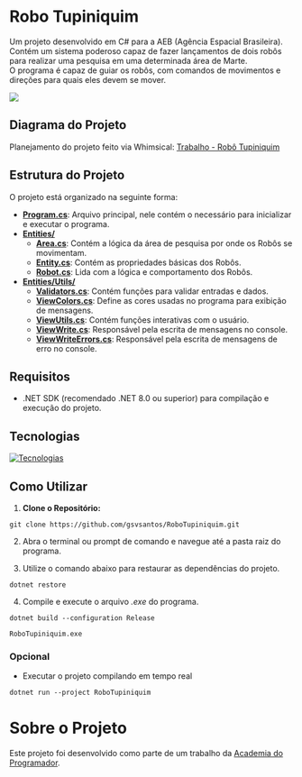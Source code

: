 # Robo Tupiniquim

Um projeto desenvolvido em C# para a AEB (Agência Espacial Brasileira).  
Contém um sistema poderoso capaz de fazer lançamentos de dois robôs para realizar uma pesquisa em uma determinada área de Marte.  
O programa é capaz de guiar os robôs, com comandos de movimentos e direções para quais eles devem se mover.

![](https://i.imgur.com/VDqeqBr.gif)

## Diagrama do Projeto
Planejamento do projeto feito via Whimsical:
[Trabalho - Robô Tupiniquim](https://whimsical.com/trabalho-robo-tupiniquim-NNPupydwS8aSbkpcVtG84r)

## Estrutura do Projeto

O projeto está organizado na seguinte forma:

- **[Program.cs](https://github.com/gsvsantos/RoboTupiniquim/blob/master/RoboTupiniquim/Program.cs)**: Arquivo principal, nele contém o necessário para inicializar e executar o programa.
- **[Entities/](https://github.com/gsvsantos/RoboTupiniquim/tree/master/RoboTupiniquim/Entities)**
  - **[Area.cs](https://github.com/gsvsantos/RoboTupiniquim/blob/master/RoboTupiniquim/Entities/Area.cs)**: Contém a lógica da área de pesquisa por onde os Robôs se movimentam.
  - **[Entity.cs](https://github.com/gsvsantos/RoboTupiniquim/blob/master/RoboTupiniquim/Entities/Entity.cs)**: Contém as propriedades básicas dos Robôs.
  - **[Robot.cs](https://github.com/gsvsantos/RoboTupiniquim/blob/master/RoboTupiniquim/Entities/Robot.cs)**: Lida com a lógica e comportamento dos Robôs.
- **[Entities/Utils/](https://github.com/gsvsantos/RoboTupiniquim/tree/master/RoboTupiniquim/Entities/Utils)**
  - **[Validators.cs](https://github.com/gsvsantos/RoboTupiniquim/blob/master/RoboTupiniquim/Entities/Utils/Validators.cs)**: Contém funções para validar entradas e dados.
  - **[ViewColors.cs](https://github.com/gsvsantos/RoboTupiniquim/blob/master/RoboTupiniquim/Entities/Utils/ViewColors.cs)**: Define as cores usadas no programa para exibição de mensagens.
  - **[ViewUtils.cs](https://github.com/gsvsantos/RoboTupiniquim/blob/master/RoboTupiniquim/Entities/Utils/ViewUtils.cs)**: Contém funções interativas com o usuário.
  - **[ViewWrite.cs](https://github.com/gsvsantos/RoboTupiniquim/blob/master/RoboTupiniquim/Entities/Utils/ViewWrite.cs)**: Responsável pela escrita de mensagens no console.
  - **[ViewWriteErrors.cs](https://github.com/gsvsantos/RoboTupiniquim/blob/master/RoboTupiniquim/Entities/Utils/ViewWriteErrors.cs)**: Responsável pela escrita de mensagens de erro no console.

## Requisitos

- .NET SDK (recomendado .NET 8.0 ou superior) para compilação e execução do projeto.
 
## Tecnologias

[![Tecnologias](https://skillicons.dev/icons?i=git,github,visualstudio,cs,dotnet)](https://skillicons.dev)

## Como Utilizar
1. **Clone o Repositório:**
```
git clone https://github.com/gsvsantos/RoboTupiniquim.git
```

2. Abra o terminal ou prompt de comando e navegue até a pasta raiz do programa.

3. Utilize o comando abaixo para restaurar as dependências do projeto.
```
dotnet restore
```

4. Compile e execute o arquivo *.exe* do programa.
```
dotnet build --configuration Release
```
```
RoboTupiniquim.exe
```

### Opcional
- Executar o projeto compilando em tempo real
```
dotnet run --project RoboTupiniquim
```

# Sobre o Projeto

Este projeto foi desenvolvido como parte de um trabalho da [Academia do Programador](https://www.instagram.com/academiadoprogramador/).
